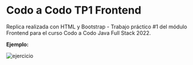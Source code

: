 # Codo a Codo TP1 Frontend
Replica realizada con HTML y Bootstrap - Trabajo práctico #1 del módulo Frontend para el curso Codo a Codo Java Full Stack 2022.

**Ejemplo:**


![ejercicio](https://user-images.githubusercontent.com/50853432/193576488-56dc4060-066b-431a-84f5-f652ed3f7b2b.png)
